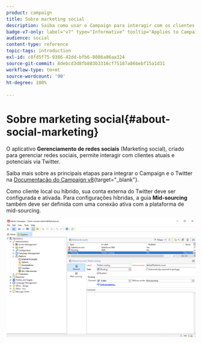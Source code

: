 ```yaml
---
product: campaign
title: Sobre marketing social
description: Saiba como usar o Campaign para interagir com os clientes via Twitter
badge-v7-only: label="v7" type="Informative" tooltip="Applies to Campaign Classic v7 only"
audience: social
content-type: reference
topic-tags: introduction
exl-id: c8fd5f75-9386-42dd-bfb6-8086a86aa324
source-git-commit: 8debcd3d8fb883b3316cf75187a86bebf15a1d31
workflow-type: tm+mt
source-wordcount: '90'
ht-degree: 100%

---
```


# Sobre marketing social{#about-social-marketing}



O aplicativo **Gerenciamento de redes sociais** (Marketing social), criado para gerenciar redes sociais, permite interagir com clientes atuais e potenciais via Twitter.

Saiba mais sobre as principais etapas para integrar o Campaign e o Twitter na [Documentação do Campaign v8](https://experienceleague.adobe.com/docs/campaign/campaign-v8/connect/ac-tw.html?lang=pt-BR){target="_blank"}.

Como cliente local ou híbrido, sua conta externa do Twitter deve ser configurada e ativada. Para configurações híbridas, a guia **Mid-sourcing** também deve ser definida com uma conexão ativa com a plataforma de mid-sourcing.

![](assets/tw-external-account.png)
